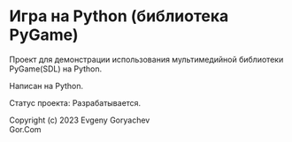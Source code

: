 # Игра на Python (библиотека PyGame)

Проект для демонстрации использования мультимедийной библиотеки PyGame(SDL) на Python.

Написан на Python.

Статус проекта: Разрабатывается.


Copyright (c) 2023 Evgeny Goryachev  
Gor.Com
